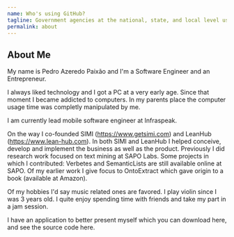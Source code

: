 ```yaml
---
name: Who's using GitHub?
tagline: Government agencies at the national, state, and local level use GitHub to share and collaborate. If you don't see your organization on this list, follow the instructions below to add it!
permalink: about
---
```


## About Me

My name is Pedro Azeredo Paixão and I'm a Software Engineer and an Entrepreneur. 

I always liked technology and I got a PC at a very early age. Since that moment I became addicted to computers. In my parents place the computer usage time was completly manipulated by me.

I am currently lead mobile software engineer at Infraspeak.

On the way I co-founded SIMI (https://www.getsimi.com) and LeanHub (https://www.lean-hub.com). In both SIMI and LeanHub I helped conceive, develop and implement the business as well as the product. Previously I did research work focused on text mining at SAPO Labs. Some projects in which I contributed: Verbetes and SemanticLists are still available online at SAPO. Of my earlier work I give focus to OntoExtract which gave origin to a book (available at Amazon).

Of my hobbies I'd say music related ones are favored. I play violin since I was 3 years old. I quite enjoy spending time with friends and take my part in a jam session.


I have an application to better present myself which you can download here, and see the source code here.